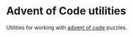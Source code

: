 Advent of Code utilities
========================

Utilities for working with [advent of code](https://adventofcode.com/2023) puzzles.
